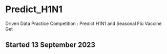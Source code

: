 # Predict_H1N1
Driven Data Practice Competition : Predict H1N1 and Seasonal Flu Vaccine Get 

## Started 13 September 2023
